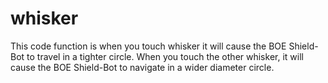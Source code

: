 # whisker
This code function is when you touch whisker it will cause the BOE Shield-Bot to travel in a tighter circle. When you touch the other whisker, it will cause the BOE Shield-Bot to navigate in a wider diameter circle.
